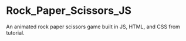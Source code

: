 # Rock_Paper_Scissors_JS
An animated rock paper scissors game built in JS, HTML, and CSS from tutorial.

